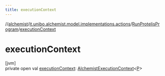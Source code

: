 ```yaml
---
title: executionContext
---
```

//[alchemist](../../../index.html)/[it.unibo.alchemist.model.implementations.actions](../index.html)/[RunProtelisProgram](index.html)/[executionContext](execution-context.html)



# executionContext



[jvm]\
private open val [executionContext](execution-context.html): [AlchemistExecutionContext](../../it.unibo.alchemist.protelis/-alchemist-execution-context/index.html)<[P](../../it.unibo.alchemist.protelis/-alchemist-execution-context/index.html)>




